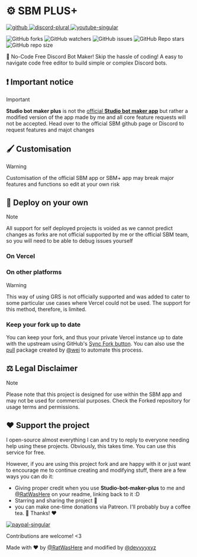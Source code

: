 # ⚙️ SBM PLUS+

<a href="https://github.com/RatWasHere/Studio-Bot-Maker" rel="noopener nofollow ugc">
<img src="https://wsrv.nl/?url=https%3A%2F%2Fcdn.jsdelivr.net%2Fnpm%2F%40intergrav%2Fdevins-badges%403%2Fassets%2Fcompact%2Favailable%2Fgithub_vector.svg&amp;n=-1" alt="github">
</a>

<a href="https://discord.gg/2Ss44CZdvv" rel="noopener nofollow ugc">
<img src="https://wsrv.nl/?url=https%3A%2F%2Fcdn.jsdelivr.net%2Fnpm%2F%40intergrav%2Fdevins-badges%403%2Fassets%2Fcompact%2Fsocial%2Fdiscord-plural_vector.svg&amp;n=-1" alt="discord-plural">
</a>

<a href="https://www.youtube.com/devvyyxyz?sub_confirmation=1" rel="noopener nofollow ugc">
<img src="https://wsrv.nl/?url=https%3A%2F%2Fcdn.jsdelivr.net%2Fnpm%2F%40intergrav%2Fdevins-badges%403%2Fassets%2Fcompact%2Fsocial%2Fyoutube-singular_vector.svg&amp;n=-1" alt="youtube-singular">
</a>

![GitHub forks](https://img.shields.io/github/forks/devvyyxyz/Studio-bot-maker-plus)
![GitHub watchers](https://img.shields.io/github/watchers/devvyyxyz/Studio-bot-maker-plus)
![GitHub issues](https://img.shields.io/github/issues-raw/devvyyxyz/Studio-bot-maker-plus)
![GitHub Repo stars](https://img.shields.io/github/stars/devvyyxyz/Studio-bot-maker-plus)
![GitHub repo size](https://img.shields.io/github/repo-size/devvyyxyz/Studio-bot-maker-plus)




🐛 No-Code Free Discord Bot Maker!
Skip the hassle of coding! A easy to navigate code free editor to build simple or complex Discord bots.

## ❗ Important notice
> [!IMPORTANT]
> **Studio bot maker plus** is not the [official **Studio bot maker app**](https://github.com/RatWasHere/Studio-Bot-Maker) but rather a modified version of the app made by me and all core feature requests will not be accepted. Head over to the official SBM github page or Discord to request features and majot changes


## 🖌️ Customisation
> [!WARNING]
> Customisation of the official SBM app or SBM+ app may break major features and functions so edit at your own risk

## 🔨 Deploy on your own
> [!NOTE]
> All support for self deployed projects is voided as we cannot predict changes as forks are not official supported by me or the official SBM team, so you will need to be able to debug issues yourself
### On Vercel
### On other platforms
> [!WARNING]
> This way of using GRS is not officially supported and was added to cater to some particular use cases where Vercel could not be used. The support for this method, therefore, is limited.
### Keep your fork up to date
You can keep your fork, and thus your private Vercel instance up to date with the upstream using GitHub's [Sync Fork button](https://docs.github.com/en/pull-requests/collaborating-with-pull-requests/working-with-forks/syncing-a-fork). You can also use the [pull](https://github.com/wei/pull) package created by [@wei](https://github.com/wei) to automate this process.


## ⚖️ Legal Disclaimer
> [!NOTE]
> Please note that this project is designed for use within the SBM app and may not be used for commercial purposes. Check the Forked repository for usage terms and permissions.

## ♥️ Support the project 
I open-source almost everything I can and try to reply to everyone needing help using these projects. Obviously, this takes time. You can use this service for free.

However, if you are using this project fork and are happy with it or just want to encourage me to continue creating and modifying stuff, there are a few ways you can do it:

- Giving proper credit when you use **Studio-bot-maker-plus** to me and [@RatWasHere](https://github.com/RatWasHere) on your readme, linking back to it :D
- Starring and sharing the project 🚀
- you can make one-time donations via Patreon. I'll probably buy a coffee tea. 🍵
Thanks! ❤️

<a href="https://www.patreon.com/devvyyxyz" rel="noopener nofollow ugc">
<img src="https://wsrv.nl/?url=https%3A%2F%2Fcdn.jsdelivr.net%2Fnpm%2F%40intergrav%2Fdevins-badges%403%2Fassets%2Fcompact%2Fdonate%2Fpatreon-singular_vector.svg&amp;n=-1" alt="paypal-singular">
</a>




Contributions are welcome! <3

Made with ❤️ by [@RatWasHere](https://github.com/RatWasHere) and modified by [@devvyyxyz](https://github.com/devvyyxyz)
